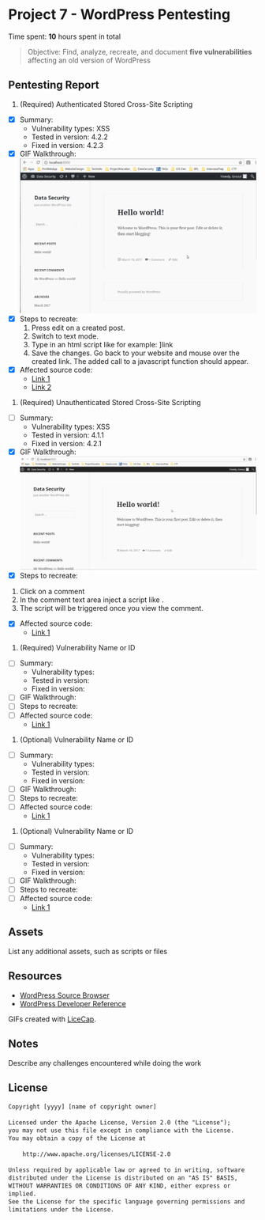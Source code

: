 # Project 7 - WordPress Pentesting

Time spent: **10** hours spent in total

> Objective: Find, analyze, recreate, and document **five vulnerabilities** affecting an old version of WordPress

## Pentesting Report

1. (Required) Authenticated Stored Cross-Site Scripting
  - [x] Summary: 
    - Vulnerability types: XSS
    - Tested in version: 4.2.2
    - Fixed in version: 4.2.3
  - [x] GIF Walkthrough: <img src='Project6Demo1.gif' title='Video Walkthrough' width='' alt='Video Walkthrough' />
  - [x] Steps to recreate: 
     1. Press edit on a created post. 
     2. Switch to text mode. 
     3. Type in an html script like for example: <a href="[caption code=">]</a><a title=" onmouseover=alert('test')  ">link</a>
     4. Save the changes. Go back to your website and mouse over the created link. The added call to a javascript function should appear. 
  - [x] Affected source code:
    - [Link 1](https://core.trac.wordpress.org/browser/tags/4.2.2/src/wp-includes/kses.php)
    - [Link 2](https://core.trac.wordpress.org/browser/tags/4.2.2/src/wp-includes/shortcodes.php)
1. (Required) Unauthenticated Stored Cross-Site Scripting
  - [ ] Summary: 
    - Vulnerability types: XSS
    - Tested in version: 4.1.1
    - Fixed in version: 4.2.1
  - [x] GIF Walkthrough: <img src='Project6Demo2.gif' title='Video Walkthrough' width='' alt='Video Walkthrough' />
  - [x] Steps to recreate: 
  1. Click on a comment
  2. In the comment text area inject a script like <script>alert('XSS!');</script>. 
  3. The script will be triggered once you view the comment. 
  - [x] Affected source code:
    - [Link 1](https://core.trac.wordpress.org/browser/tags/4.1.1/src/wp-includes/wp-db.php)
1. (Required) Vulnerability Name or ID
  - [ ] Summary: 
    - Vulnerability types:
    - Tested in version:
    - Fixed in version: 
  - [ ] GIF Walkthrough: 
  - [ ] Steps to recreate: 
  - [ ] Affected source code:
    - [Link 1](https://core.trac.wordpress.org/browser/tags/version/src/source_file.php)
1. (Optional) Vulnerability Name or ID
  - [ ] Summary: 
    - Vulnerability types:
    - Tested in version:
    - Fixed in version: 
  - [ ] GIF Walkthrough: 
  - [ ] Steps to recreate: 
  - [ ] Affected source code:
    - [Link 1](https://core.trac.wordpress.org/browser/tags/version/src/source_file.php)
1. (Optional) Vulnerability Name or ID
  - [ ] Summary: 
    - Vulnerability types:
    - Tested in version:
    - Fixed in version: 
  - [ ] GIF Walkthrough: 
  - [ ] Steps to recreate: 
  - [ ] Affected source code:
    - [Link 1](https://core.trac.wordpress.org/browser/tags/version/src/source_file.php) 

## Assets

List any additional assets, such as scripts or files

## Resources

- [WordPress Source Browser](https://core.trac.wordpress.org/browser/)
- [WordPress Developer Reference](https://developer.wordpress.org/reference/)

GIFs created with [LiceCap](http://www.cockos.com/licecap/).

## Notes

Describe any challenges encountered while doing the work

## License

    Copyright [yyyy] [name of copyright owner]

    Licensed under the Apache License, Version 2.0 (the "License");
    you may not use this file except in compliance with the License.
    You may obtain a copy of the License at

        http://www.apache.org/licenses/LICENSE-2.0

    Unless required by applicable law or agreed to in writing, software
    distributed under the License is distributed on an "AS IS" BASIS,
    WITHOUT WARRANTIES OR CONDITIONS OF ANY KIND, either express or implied.
    See the License for the specific language governing permissions and
    limitations under the License.
